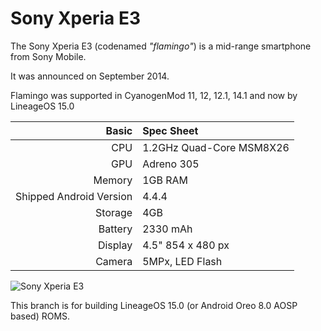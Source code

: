 Sony Xperia E3
=============

The Sony Xperia E3 (codenamed _"flamingo"_) is a mid-range smartphone from Sony Mobile.

It was announced on September 2014.

Flamingo was supported in CyanogenMod 11, 12, 12.1, 14.1 and now by LineageOS 15.0

Basic   | Spec Sheet
-------:|:-------------------------
CPU     | 1.2GHz Quad-Core MSM8X26
GPU     | Adreno 305
Memory  | 1GB RAM
Shipped Android Version | 4.4.4
Storage | 4GB
Battery | 2330  mAh
Display | 4.5" 854 x 480 px
Camera  | 5MPx, LED Flash

![Sony Xperia E3](http://img.xda-cdn.com/at7vyyB04Ls_WDBkOUoT3GWHbJI=/300x300/smart/forum.xda-developers.com/devdb/deviceForum/screenshots/3572/20140907T050850.jpg "Sony Xperia E3 in black")

This branch is for building LineageOS 15.0 (or Android Oreo 8.0 AOSP based) ROMS.
